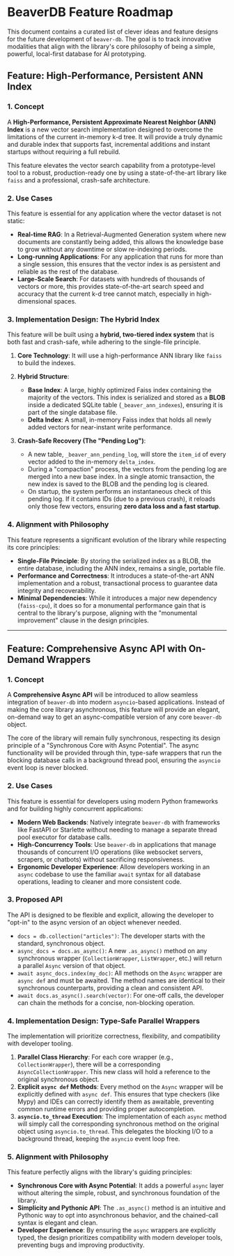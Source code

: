 # BeaverDB Feature Roadmap

This document contains a curated list of clever ideas and feature designs for the future development of `beaver-db`. The goal is to track innovative modalities that align with the library's core philosophy of being a simple, powerful, local-first database for AI prototyping.

## Feature: High-Performance, Persistent ANN Index

### 1. Concept

A **High-Performance, Persistent Approximate Nearest Neighbor (ANN) Index** is a new vector search implementation designed to overcome the limitations of the current in-memory k-d tree. It will provide a truly dynamic and durable index that supports fast, incremental additions and instant startups without requiring a full rebuild.

This feature elevates the vector search capability from a prototype-level tool to a robust, production-ready one by using a state-of-the-art library like `faiss` and a professional, crash-safe architecture.

### 2. Use Cases

This feature is essential for any application where the vector dataset is not static:
* **Real-time RAG**: In a Retrieval-Augmented Generation system where new documents are constantly being added, this allows the knowledge base to grow without any downtime or slow re-indexing periods.
* **Long-running Applications**: For any application that runs for more than a single session, this ensures that the vector index is as persistent and reliable as the rest of the database.
* **Large-Scale Search**: For datasets with hundreds of thousands of vectors or more, this provides state-of-the-art search speed and accuracy that the current k-d tree cannot match, especially in high-dimensional spaces.

### 3. Implementation Design: The Hybrid Index

This feature will be built using a **hybrid, two-tiered index system** that is both fast and crash-safe, while adhering to the single-file principle.

1.  **Core Technology**: It will use a high-performance ANN library like `faiss` to build the indexes.

2.  **Hybrid Structure**:
    * **Base Index**: A large, highly optimized Faiss index containing the majority of the vectors. This index is serialized and stored as a **BLOB** inside a dedicated SQLite table (`_beaver_ann_indexes`), ensuring it is part of the single database file.
    * **Delta Index**: A small, in-memory Faiss index that holds all newly added vectors for near-instant write performance.

3.  **Crash-Safe Recovery (The "Pending Log")**:
    * A new table, `_beaver_ann_pending_log`, will store the `item_id` of every vector added to the in-memory `delta_index`.
    * During a "compaction" process, the vectors from the pending log are merged into a new base index. In a single atomic transaction, the new index is saved to the BLOB and the pending log is cleared.
    * On startup, the system performs an instantaneous check of this pending log. If it contains IDs (due to a previous crash), it reloads only those few vectors, ensuring **zero data loss and a fast startup**.

### 4. Alignment with Philosophy

This feature represents a significant evolution of the library while respecting its core principles:
* **Single-File Principle**: By storing the serialized index as a BLOB, the entire database, including the ANN index, remains a single, portable file.
* **Performance and Correctness**: It introduces a state-of-the-art ANN implementation and a robust, transactional process to guarantee data integrity and recoverability.
* **Minimal Dependencies**: While it introduces a major new dependency (`faiss-cpu`), it does so for a monumental performance gain that is central to the library's purpose, aligning with the "monumental improvement" clause in the design principles.

---

## Feature: Comprehensive Async API with On-Demand Wrappers

### 1. Concept

A **Comprehensive Async API** will be introduced to allow seamless integration of `beaver-db` into modern `asyncio`-based applications. Instead of making the core library asynchronous, this feature will provide an elegant, on-demand way to get an async-compatible version of any core `beaver-db` object.

The core of the library will remain fully synchronous, respecting its design principle of a "Synchronous Core with Async Potential". The async functionality will be provided through thin, type-safe wrappers that run the blocking database calls in a background thread pool, ensuring the `asyncio` event loop is never blocked.

### 2. Use Cases

This feature is essential for developers using modern Python frameworks and for building highly concurrent applications:
* **Modern Web Backends**: Natively integrate `beaver-db` with frameworks like FastAPI or Starlette without needing to manage a separate thread pool executor for database calls.
* **High-Concurrency Tools**: Use `beaver-db` in applications that manage thousands of concurrent I/O operations (like websocket servers, scrapers, or chatbots) without sacrificing responsiveness.
* **Ergonomic Developer Experience**: Allow developers working in an `async` codebase to use the familiar `await` syntax for all database operations, leading to cleaner and more consistent code.

### 3. Proposed API

The API is designed to be flexible and explicit, allowing the developer to "opt-in" to the async version of an object whenever needed.

* `docs = db.collection("articles")`: The developer starts with the standard, synchronous object.
* `async_docs = docs.as_async()`: A new `.as_async()` method on any synchronous wrapper (`CollectionWrapper`, `ListWrapper`, etc.) will return a parallel `Async` version of that object.
* `await async_docs.index(my_doc)`: All methods on the `Async` wrapper are `async def` and must be awaited. The method names are identical to their synchronous counterparts, providing a clean and consistent API.
* `await docs.as_async().search(vector)`: For one-off calls, the developer can chain the methods for a concise, non-blocking operation.

### 4. Implementation Design: Type-Safe Parallel Wrappers

The implementation will prioritize correctness, flexibility, and compatibility with developer tooling.

1.  **Parallel Class Hierarchy**: For each core wrapper (e.g., `CollectionWrapper`), there will be a corresponding `AsyncCollectionWrapper`. This new class will hold a reference to the original synchronous object.
2.  **Explicit `async def` Methods**: Every method on the `Async` wrapper will be explicitly defined with `async def`. This ensures that type checkers (like Mypy) and IDEs can correctly identify them as awaitable, preventing common runtime errors and providing proper autocompletion.
3.  **`asyncio.to_thread` Execution**: The implementation of each `async` method will simply call the corresponding synchronous method on the original object using `asyncio.to_thread`. This delegates the blocking I/O to a background thread, keeping the `asyncio` event loop free.

### 5. Alignment with Philosophy

This feature perfectly aligns with the library's guiding principles:
* **Synchronous Core with Async Potential**: It adds a powerful `async` layer without altering the simple, robust, and synchronous foundation of the library.
* **Simplicity and Pythonic API**: The `.as_async()` method is an intuitive and Pythonic way to opt into asynchronous behavior, and the chained-call syntax is elegant and clean.
* **Developer Experience**: By ensuring the `async` wrappers are explicitly typed, the design prioritizes compatibility with modern developer tools, preventing bugs and improving productivity.
